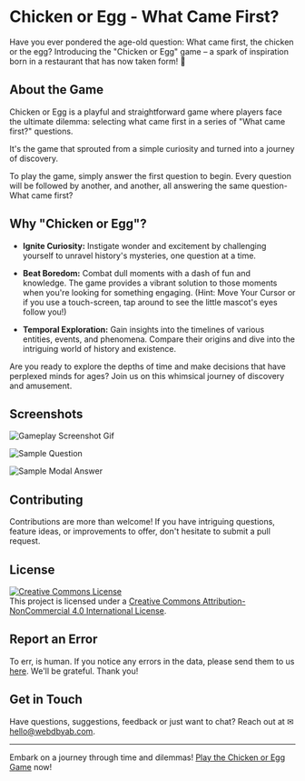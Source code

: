 # Chicken or Egg - What Came First?

Have you ever pondered the age-old question: What came first, the chicken or the egg? Introducing the "Chicken or Egg" game – a spark of inspiration born in a restaurant that has now taken form! 🥚

## About the Game

Chicken or Egg is a playful and straightforward game where players face the ultimate dilemma: selecting what came first in a series of "What came first?" questions. 

It's the game that sprouted from a simple curiosity and turned into a journey of discovery. 

To play the game, simply answer the first question to begin. Every question will be followed by another, and another, all answering the same question- What came first?

## Why "Chicken or Egg"?

- **Ignite Curiosity:** Instigate wonder and excitement by challenging yourself to unravel history's mysteries, one question at a time.

- **Beat Boredom:** Combat dull moments with a dash of fun and knowledge. The game provides a vibrant solution to those moments when you're looking for something engaging. (Hint: Move Your Cursor or if you use a touch-screen, tap around to see the little mascot's eyes follow you!)

- **Temporal Exploration:** Gain insights into the timelines of various entities, events, and phenomena. Compare their origins and dive into the intriguing world of history and existence.

Are you ready to explore the depths of time and make decisions that have perplexed minds for ages? Join us on this whimsical journey of discovery and amusement.

## Screenshots

![Gameplay Screenshot Gif](https://i.ibb.co/kKHLQT7/chickenoregg.gif)

![Sample Question](https://i.ibb.co/ctDzFnN/image.png)

![Sample Modal Answer](https://i.ibb.co/wKMw1Fg/image.png)


## Contributing

Contributions are more than welcome! If you have intriguing questions, feature ideas, or improvements to offer, don't hesitate to submit a pull request.

## License

<a rel="license" href="http://creativecommons.org/licenses/by-nc/4.0/"><img alt="Creative Commons License" style="border-width:0" src="https://i.creativecommons.org/l/by-nc/4.0/88x31.png" /></a><br />This project is licensed under a <a rel="license" href="http://creativecommons.org/licenses/by-nc/4.0/">Creative Commons Attribution-NonCommercial 4.0 International License</a>.

## Report an Error

To err, is human. If you notice any errors in the data, please send them to us [here](https://forms.gle/8zuRuFXB2PZJo7vHA). We'll be grateful. Thank you!

## Get in Touch

Have questions, suggestions, feedback or just want to chat? Reach out at ✉ [hello@webdbyab.com](mailto:hello@webdbyab.com).

---

Embark on a journey through time and dilemmas! [Play the Chicken or Egg Game](https://chicken-or-egg.web.app/) now!
